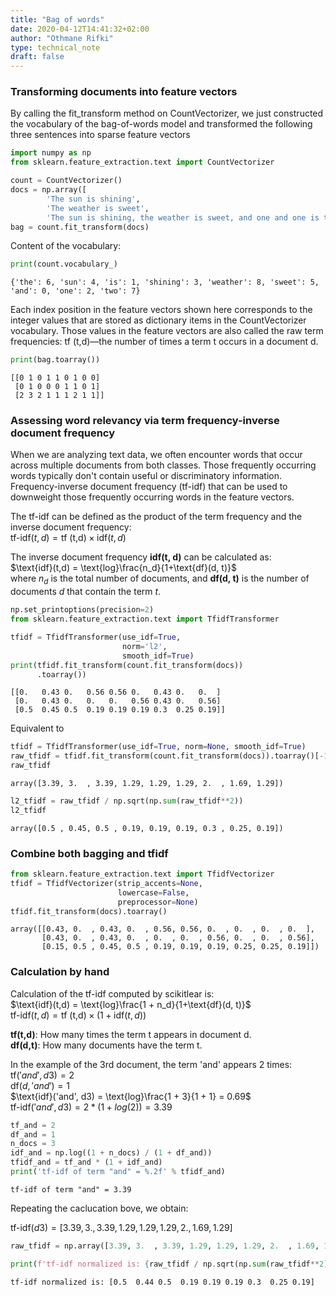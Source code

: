 ```yaml
---
title: "Bag of words"
date: 2020-04-12T14:41:32+02:00
author: "Othmane Rifki"
type: technical_note
draft: false
---
```

### Transforming documents into feature vectors

By calling the fit_transform method on CountVectorizer, we just constructed the vocabulary of the bag-of-words model and transformed the following three sentences into sparse feature vectors


```python
import numpy as np
from sklearn.feature_extraction.text import CountVectorizer

count = CountVectorizer()
docs = np.array([
        'The sun is shining',
        'The weather is sweet',
        'The sun is shining, the weather is sweet, and one and one is two'])
bag = count.fit_transform(docs)
```

Content of the vocabulary:


```python
print(count.vocabulary_)
```

    {'the': 6, 'sun': 4, 'is': 1, 'shining': 3, 'weather': 8, 'sweet': 5, 'and': 0, 'one': 2, 'two': 7}


Each index position in the feature vectors shown here corresponds to the integer values that are stored as dictionary items in the CountVectorizer vocabulary.
Those values in the feature vectors are also called the raw term frequencies: tf (t,d)—the number of times a term t occurs in a document d.


```python
print(bag.toarray())
```

    [[0 1 0 1 1 0 1 0 0]
     [0 1 0 0 0 1 1 0 1]
     [2 3 2 1 1 1 2 1 1]]


### Assessing word relevancy via term frequency-inverse document frequency

When we are analyzing text data, we often encounter words that occur across multiple documents from both classes. Those frequently occurring words typically don't contain useful or discriminatory information. Frequency-inverse document frequency (tf-idf) that can be used to downweight those frequently occurring words in the feature vectors. 

The tf-idf can be defined as the product of the term frequency and the inverse document frequency:   
    $\text{tf-idf}(t,d)=\text{tf (t,d)}\times \text{idf}(t,d)$   

The inverse document frequency **idf(t, d)** can be calculated as:    
$\text{idf}(t,d) = \text{log}\frac{n_d}{1+\text{df}(d, t)}$    
where $n_d$ is the total number of documents, and **df(d, t)** is the number of documents *d* that contain the term *t*. 


```python
np.set_printoptions(precision=2)
from sklearn.feature_extraction.text import TfidfTransformer

tfidf = TfidfTransformer(use_idf=True, 
                         norm='l2', 
                         smooth_idf=True)
print(tfidf.fit_transform(count.fit_transform(docs))
      .toarray())

```

    [[0.   0.43 0.   0.56 0.56 0.   0.43 0.   0.  ]
     [0.   0.43 0.   0.   0.   0.56 0.43 0.   0.56]
     [0.5  0.45 0.5  0.19 0.19 0.19 0.3  0.25 0.19]]


Equivalent to


```python
tfidf = TfidfTransformer(use_idf=True, norm=None, smooth_idf=True)
raw_tfidf = tfidf.fit_transform(count.fit_transform(docs)).toarray()[-1]  # Last document
raw_tfidf
```




    array([3.39, 3.  , 3.39, 1.29, 1.29, 1.29, 2.  , 1.69, 1.29])




```python
l2_tfidf = raw_tfidf / np.sqrt(np.sum(raw_tfidf**2))
l2_tfidf
```




    array([0.5 , 0.45, 0.5 , 0.19, 0.19, 0.19, 0.3 , 0.25, 0.19])



### Combine both bagging and tfidf


```python
from sklearn.feature_extraction.text import TfidfVectorizer
tfidf = TfidfVectorizer(strip_accents=None,
                        lowercase=False,
                        preprocessor=None)
tfidf.fit_transform(docs).toarray()
```




    array([[0.43, 0.  , 0.43, 0.  , 0.56, 0.56, 0.  , 0.  , 0.  , 0.  ],
           [0.43, 0.  , 0.43, 0.  , 0.  , 0.  , 0.56, 0.  , 0.  , 0.56],
           [0.15, 0.5 , 0.45, 0.5 , 0.19, 0.19, 0.19, 0.25, 0.25, 0.19]])



### Calculation by hand

Calculation of the tf-idf computed by scikitlear is:   
$\text{idf}(t,d) = \text{log}\frac{1 + n_d}{1+\text{df}(d, t)}$     
$\text{tf-idf}(t,d)=\text{tf (t,d)}\times \left( 1 + \text{idf}(t,d) \right)$   

**tf(t,d)**: How many times the term t appears in document d.   
**df(d,t)**: How many documents have the term t.   

In the example of the 3rd document, the term 'and' appears 2 times:   
$\text{tf}('and', d3) = 2$  
$\text{df}(d, 'and')  = 1$  
$\text{idf}('and', d3) = \text{log}\frac{1 + 3}{1 + 1} = 0.69$  
$\text{tf-idf}('and', d3) = 2 * (1 + log(2)) = 3.39$  


```python
tf_and = 2
df_and = 1
n_docs = 3
idf_and = np.log((1 + n_docs) / (1 + df_and))
tfidf_and = tf_and * (1 + idf_and)
print('tf-idf of term "and" = %.2f' % tfidf_and)
```

    tf-idf of term "and" = 3.39


Repeating the caclucation bove, we obtain:

$\text{tf-idf}(d3) = [3.39, 3.  , 3.39, 1.29, 1.29, 1.29, 2.  , 1.69, 1.29]$


```python
raw_tfidf = np.array([3.39, 3.  , 3.39, 1.29, 1.29, 1.29, 2.  , 1.69, 1.29])
```


```python
print(f'tf-idf normalized is: {raw_tfidf / np.sqrt(np.sum(raw_tfidf**2))}')
```

    tf-idf normalized is: [0.5  0.44 0.5  0.19 0.19 0.19 0.3  0.25 0.19]

